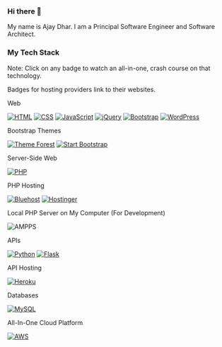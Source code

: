 ### Hi there 👋

My name is Ajay Dhar. I am a Principal Software Engineer and Software Architect.

### My Tech Stack
Note: Click on any badge to watch an all-in-one, crash course on that technology.

Badges for hosting providers link to their websites.

Web

[![HTML](https://img.shields.io/badge/HMTL-ED8B00?style=for-the-badge&logo=html5&logoColor=black)](https://www.youtube.com/watch?v=kDyJN7qQETA)
[![CSS](https://img.shields.io/badge/CSS-F2F4F9?style=for-the-badge&logo=css3&logoColor=black)](https://www.youtube.com/watch?v=CUxH_rWSI1k)
[![JavaScript](https://img.shields.io/badge/JavaScript-F0DB4F?style=for-the-badge&logo=javascript&logoColor=323330)](https://www.youtube.com/watch?v=_cLvpJY2deo&list=PLBA965A22D89CF13B)
[![jQuery](https://img.shields.io/badge/jQuery-007ACC?style=for-the-badge&logo=jquery&logoColor=white)](https://www.youtube.com/watch?v=BWXggB-T1jQ)
[![Bootstrap](https://img.shields.io/badge/Bootstrap-339933?style=for-the-badge&logo=bootstrap&logoColor=white)](https://www.youtube.com/watch?v=Jyvffr3aCp0)
[![WordPress](https://img.shields.io/badge/WordPress-1a202e?style=for-the-badge&logo=wordpress&logoColor=white)](https://www.youtube.com/watch?v=AABmCvjd_iU)

Bootstrap Themes

[![Theme Forest](https://img.shields.io/badge/Theme_Forest-1677FF?style=for-the-badge)](https://themeforest.net/)
[![Start Bootstrap](https://img.shields.io/badge/Start_Bootstrap-e0234e?style=for-the-badge)](https://startbootstrap.com/themes)

Server-Side Web

[![PHP](https://img.shields.io/badge/PHP-231F20?style=for-the-badge&logo=php&logoColor=white)](https://www.youtube.com/watch?v=pWBRjQBWuYA)

PHP Hosting

[![Bluehost](https://img.shields.io/badge/Bluehost-FE7A16?style=for-the-badge&logoColor=white)](https://www.bluehost.com/)
[![Hostinger](https://img.shields.io/badge/Hostinger-1a202e?style=for-the-badge&logo=hostinger&logoColor=white)](https://www.hostinger.com/)

Local PHP Server on My Computer (For Development)

![AMPPS](https://img.shields.io/badge/AMPPS-F0DB4F?style=for-the-badge&logo=apache&logoColor=323330)

APIs

[![Python](https://img.shields.io/badge/Python-087ea4?style=for-the-badge&logo=python&logoColor=white)](https://www.youtube.com/watch?v=H1elmMBnykA)
[![Flask](https://img.shields.io/badge/Flask-1677FF?style=for-the-badge&logo=flask&logoColor=white)](https://www.youtube.com/watch?v=m5TKQF7WJzc)

API Hosting

[![Heroku](https://img.shields.io/badge/Heroku-F2F4F9?style=for-the-badge&logo=heroku&logoColor=orange)](https://www.heroku.com)

Databases

[![MySQL](https://img.shields.io/badge/MySQL-009639?style=for-the-badge&logo=mysql&logoColor=white)](https://www.youtube.com/watch?v=yPu6qV5byu4)

All-In-One Cloud Platform

[![AWS](https://img.shields.io/badge/AWS-7d64ff?style=for-the-badge&logo=amazon-ec2&logoColor=white)](https://aws.amazon.com/)
